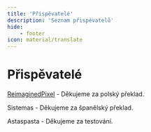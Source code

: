 ```yaml
---
title: 'Přispěvatelé'
description: 'Seznam přispěvatelů'
hide:
    - footer
icon: material/translate
---
```


# Přispěvatelé

[ReimaginedPixel](https://github.com/ReimaginedPixel) - Děkujeme za polský překlad.

Sistemas - Děkujeme za španělský překlad.

Astaspasta - Děkujeme za testování.